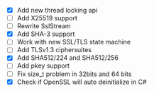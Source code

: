 - [x] Add new thread locking api
- [ ] Add X25519 support
- [ ] Rewrite SslStream
- [x] Add SHA-3 support
- [ ] Work with new SSL/TLS state machine
- [ ] Add TLSv1.3 ciphersuites
- [x] Add SHA512/224 and SHA512/256
- [ ] Add pkey support
- [ ] Fix size_t problem in 32bits and 64 bits
- [x] Check if OpenSSL will auto deinitialize in C#